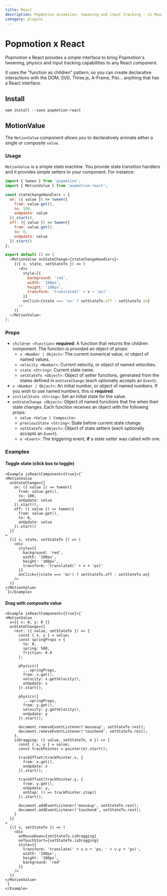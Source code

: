 ```yaml
---
title: React
description: Popmotion animation, tweening and input tracking - in React!
category: plugins
---
```


# Popmotion x React

Popmotion x React provides a simple interface to bring Popmotion's tweening, physics and input tracking capabilities to any React component.

It uses the "function as children" pattern, so you can create declarative interactions with the DOM, SVG, Three.js, A-Frame, Pixi... anything that has a React interface.

## Install

```
npm install --save popmotion-react
```

## MotionValue

The `MotionValue` component allows you to declaratively animate either a single or composite `value`.

### Usage

`MotionValue` is a simple state machine. You provide state transition handlers and it provides simple setters to your component. For instance:

```javascript
import { tween } from 'popmotion';
import { MotionValue } from 'popmotion-react';

const stateChangeHandlers = {
  on: ({ value }) => tween({
    from: value.get(),
    to: 100,
    onUpdate: value
  }).start(),
  off: ({ value }) => tween({
    from: value.get(),
    to: 0,
    onUpdate: value
  }).start()
};

export default () => (
  <MotionValue onStateChange={stateChangeHandlers}>
    {({ v, state, setStateTo }) => (
      <div
        style={{
          background: 'red',
          width: '100px',
          height: '100px',
          transform: 'translateX(' + v + 'px)'
        }}
        onClick={state === 'on' ? setStateTo.off : setStateTo.on}
      />
    )}
  </MotionValue>
);
```

### Props
- `children <Function>` **required**: A function that returns the children component. The function is provided an object of props:
  - `v <Number | Object>`: The current numerical value, or object of named values.
  - `velocity <Number>`: Current velocity, or object of named velocities.
  - `state <String>`: Current state name.
  - `setStateTo <Object>`: Object of setter functions, generated from the states defined in `onStateChange` (each optionally accepts an `Event`).
- `v <Number | Object>`: An initial number, or object of named numbers. If you wish to use named numbers, this is **required**.
- `initialState <String>`: Set an initial state for the value.
- `onStateChange <Object>`: Object of named functions that fire when their state changes. Each function receives an object with the following props:
  - `value <Value | Composite>`
  - `previousState <String>`: State before current state change.
  - `setStateTo <Object>`: Object of state setters (each optionally accepts an `Event`).
  - `e <Event>`: The triggering event, **if** a state setter was called with one.

### Examples

#### Toggle state (click box to toggle)

```marksy
<Example isReactComponent={true}>{`
<MotionValue
  onStateChange={{
    on: ({ value }) => tween({
      from: value.get(),
      to: 100,
      onUpdate: value
    }).start(),
    off: ({ value }) => tween({
      from: value.get(),
      to: 0,
      onUpdate: value
    }).start()
  }}
>
  {({ v, state, setStateTo }) => (
    <div
      style={{
        background: 'red',
        width: '100px',
        height: '100px',
        transform: 'translateX(' + v + 'px)'
      }}
      onClick={(state === 'on') ? setStateTo.off : setStateTo.on}
    />
  )}
</MotionValue>
`}</Example>
```

#### Drag with composite value

```marksy
<Example isReactComponent={true}>{`
<MotionValue
  v={{ x: 0, y: 0 }}
  onStateChange={{
    rest: ({ value, setStateTo }) => {
      const { x, y } = value;
      const springProps = {
        to: 0,
        spring: 500,
        friction: 0.9
      };

      physics({
        ...springProps,
        from: x.get(),
        velocity: x.getVelocity(),
        onUpdate: x
      }).start();

      physics({
        ...springProps,
        from: y.get(),
        velocity: y.getVelocity(),
        onUpdate: y
      }).start();

      document.removeEventListener('mouseup', setStateTo.rest);
      document.removeEventListener('touchend', setStateTo.rest);
    },
    isDragging: ({ value, setStateTo, e }) => {
      const { x, y } = value;
      const trackPointer = pointer(e).start();

      trackOffset(trackPointer.x, {
        from: x.get(),
        onUpdate: x
      }).start();

      trackOffset(trackPointer.y, {
        from: y.get(),
        onUpdate: y,
        onStop: () => trackPointer.stop()
      }).start();

      document.addEventListener('mouseup', setStateTo.rest);
      document.addEventListener('touchend', setStateTo.rest);
    }
  }}
>
  {({ v, setStateTo }) => (
    <div
      onMouseDown={setStateTo.isDragging}
      onTouchStart={setStateTo.isDragging}
      style={{
        transform: 'translate(' + v.x + 'px, ' + v.y + 'px)',
        width: '100px',
        height: '100px',
        background: 'red'
      }}
    />
  )}
</MotionValue>
`}
</Example>
```
